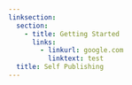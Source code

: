```yaml
---
linksection:
  section:
    - title: Getting Started
      links:
        - linkurl: google.com
          linktext: test
  title: Self Publishing
---
```

